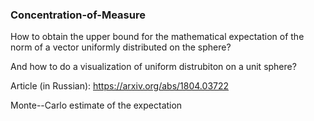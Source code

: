 ### Concentration-of-Measure

How to obtain the upper bound for the mathematical expectation of the norm of a vector uniformly distributed on the sphere?

And how to do a visualization of uniform distrubiton on a unit sphere?

Article (in Russian): https://arxiv.org/abs/1804.03722

 Monte--Carlo estimate of the expectation 
